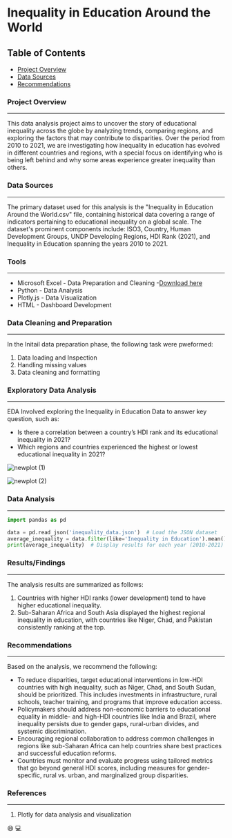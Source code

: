 # Inequality in Education Around the World

## Table of Contents

- [Project Overview](#project-overview)
- [Data Sources](#data-sources)
- [Recommendations](#recommendations)


### Project Overview
---

This data analysis project aims to uncover the story of educational inequality across the globe by analyzing trends, comparing regions, and exploring the factors that may contribute to disparities. Over the period from 2010 to 2021, we are investigating how inequality in education has evolved in different countries and regions, with a special focus on identifying who is being left behind and why some areas experience greater inequality than others.


### Data Sources
---

The primary dataset used for this analysis is the "Inequality in Education Around the World.csv" file, containing historical data covering a range of indicators pertaining to educational inequality on a global scale. The dataset's prominent components include: ISO3, Country, Human Development Groups, UNDP Developing Regions, HDI Rank (2021), and Inequality in Education spanning the years 2010 to 2021.

### Tools
---


- Microsoft Excel - Data Preparation and Cleaning 
    -[Download here](https://microsoft.com)
- Python - Data Analysis
- Plotly.js - Data Visualization
- HTML - Dashboard Development


### Data Cleaning and Preparation
---

In the Initail data preparation phase, the following task were pweformed:
1. Data loading and Inspection
2. Handling missing values
3. Data cleaning and formatting

### Exploratory Data Analysis
---

EDA Involved exploring the Inequality in Education Data to answer key question, such as:

- Is there a correlation between a country’s HDI rank and its educational inequality in 2021?
- Which regions and countries experienced the highest or lowest educational inequality in 2021?

![newplot (1)](https://github.com/user-attachments/assets/9de659fe-cfdf-4d69-8d9f-ba6042f302ee)


![newplot (2)](https://github.com/user-attachments/assets/c5437101-2735-4133-9dad-9b9d121336c2)


### Data Analysis
---

```Python
import pandas as pd

data = pd.read_json('inequality_data.json')  # Load the JSON dataset
average_inequality = data.filter(like='Inequality in Education').mean()  # Calculate the average inequality per year
print(average_inequality)  # Display results for each year (2010-2021)
```

### Results/Findings
---

The analysis results are summarized as follows:

1. Countries with higher HDI ranks (lower development) tend to have higher educational inequality.
2. Sub-Saharan Africa and South Asia displayed the highest regional inequality in education, with countries like Niger, Chad, and Pakistan consistently ranking at the top.

### Recommendations
---

Based on the analysis, we recommend the following:

- To reduce disparities, target educational interventions in low-HDI countries with high inequality, such as Niger, Chad, and South Sudan, should be prioritized. This includes investments in infrastructure, rural schools, teacher training, and programs that improve education access.
- Policymakers should address non-economic barriers to educational equality in middle- and high-HDI countries like India and Brazil, where inequality persists due to gender gaps, rural-urban divides, and systemic discrimination.
- Encouraging regional collaboration to address common challenges in regions like sub-Saharan Africa can help countries share best practices and successful education reforms.
- Countries must monitor and evaluate progress using tailored metrics that go beyond general HDI scores, including measures for gender-specific, rural vs. urban, and marginalized group disparities.

### References
---

1. Plotly for data analysis and visualization

😄
💻
